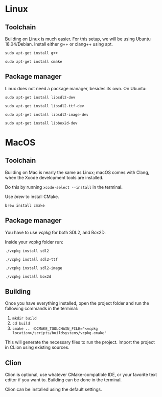 # Linux
## Toolchain
Building on Linux is much easier. For this setup, we will be using Ubuntu 18.04/Debian. Install either g++ or clang++ using apt.

`sudo apt-get install g++`

`sudo apt-get install cmake`

## Package manager
Linux does not need a package manager, besides its own. On Ubuntu:

`sudo apt-get install libsdl2-dev`

`sudo apt-get install libsdl2-ttf-dev`

`sudo apt-get install libsdl2-image-dev`

`sudo apt-get install libbox2d-dev`


# MacOS
## Toolchain
Building on Mac is nearly the same as Linux; macOS comes with Clang, when
the Xcode development tools are installed.

Do this by running `xcode-select --install` in the terminal.

Use *brew* to install CMake.

`brew install cmake`

## Package manager
You have to use *vcpkg* for both SDL2, and Box2D.

Inside your vcpkg folder run:

`./vcpkg install sdl2`

`./vcpkg install sdl2-ttf`

`./vcpkg install sdl2-image`

`./vcpkg install box2d`

## Building
Once you have everything installed, open the project folder and run the following commands in the terminal:

1. `mkdir build`
2. `cd build`
3. `cmake .. -DCMAKE_TOOLCHAIN_FILE="<vcpkg location>/scripts/buildsystems/vcpkg.cmake"`

This will generate the necessary files to run the project. Import the project in CLion using existing sources.

## Clion
Clion is optional, use whatever CMake-compatible IDE, or your favorite text editor if you want to. Building can be done
in the terminal.

Clion can be installed using the default settings.


